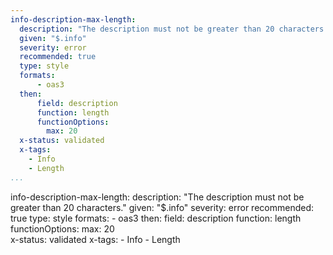 ```yaml
---
info-description-max-length:
  description: "The description must not be greater than 20 characters."
  given: "$.info"
  severity: error
  recommended: true
  type: style
  formats:
      - oas3
  then:
      field: description
      function: length
      functionOptions: 
        max: 20      
  x-status: validated
  x-tags:
    - Info
    - Length
...
```

info-description-max-length:
  description: "The description must not be greater than 20 characters."
  given: "$.info"
  severity: error
  recommended: true
  type: style
  formats:
      - oas3
  then:
      field: description
      function: length
      functionOptions: 
        max: 20      
  x-status: validated
  x-tags:
    - Info
    - Length 